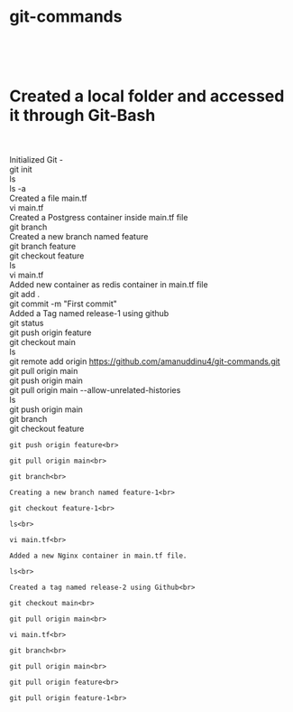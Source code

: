 # git-commands<br><br><br>
# Created a local folder and accessed it through Git-Bash<br><br>
  Initialized Git -<br>
    git init<br>
    ls<br>
    ls -a<br>
    Created a file main.tf <br>
    vi main.tf<br>
    Created a Postgress container inside main.tf file<br>
    git branch<br>
    Created a new branch named feature <br>
    git branch feature<br>
    git checkout feature<br>
    ls<br>
    vi main.tf<br>
    Added new container as redis container in main.tf file<br>
    git add .<br>
    git commit -m "First commit"<br>
    Added a Tag named release-1 using github <br>
    git status<br>
    git push origin feature<br>
    git checkout main<br>
    ls<br>
    git remote add origin https://github.com/amanuddinu4/git-commands.git<br>
    git pull origin main<br>
    git push origin main<br>
    git pull origin main --allow-unrelated-histories<br>
    ls<br>
    git push origin main<br>
    git branch<br>
    git checkout feature<br>
    
    git push origin feature<br> 
    
    git pull origin main<br>
    
    git branch<br>
    
    Creating a new branch named feature-1<br>
    
    git checkout feature-1<br>
    
    ls<br>
    
    vi main.tf<br>
    
    Added a new Nginx container in main.tf file.
    
    ls<br>
    
    Created a tag named release-2 using Github<br>
    
    git checkout main<br>
    
    git pull origin main<br>
    
    vi main.tf<br>
    
    git branch<br>
    
    git pull origin main<br>
    
    git pull origin feature<br>
    
    git pull origin feature-1<br>
    

